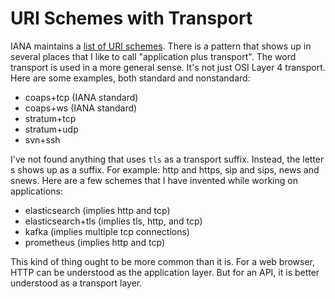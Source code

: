 # URI Schemes with Transport

IANA maintains a [list of URI schemes](https://www.iana.org/assignments/uri-schemes/uri-schemes.xhtml).
There is a pattern that shows up in several places that I like to call
"application plus transport". The word transport is used in a more general
sense. It's not just OSI Layer 4 transport. Here are some examples,
both standard and nonstandard:

* coaps+tcp (IANA standard)
* coaps+ws (IANA standard)
* stratum+tcp
* stratum+udp
* svn+ssh

I've not found anything that uses `tls` as a transport suffix. Instead, the
letter s shows up as a suffix. For example: http and https, sip and sips,
news and snews. Here are a few schemes that I have invented while working
on applications:

* elasticsearch (implies http and tcp)
* elasticsearch+tls (implies tls, http, and tcp)
* kafka (implies multiple tcp connections)
* prometheus (implies http and tcp)

This kind of thing ought to be more common than it is. For a web browser,
HTTP can be understood as the application layer. But for an API, it is better
understood as a transport layer.
